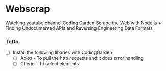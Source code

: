# Webscrap

Watching youtube channel Coding Garden
Scrape the Web with Node.js + Finding Undocumented APIs and Reversing Engineering Data Formats

### ToDo
* [ ] Install the following libaries with CodingGarden
    * [ ] Axios  - To pull the http requests and it does error handling
    * [ ] Cherio - To select elements
